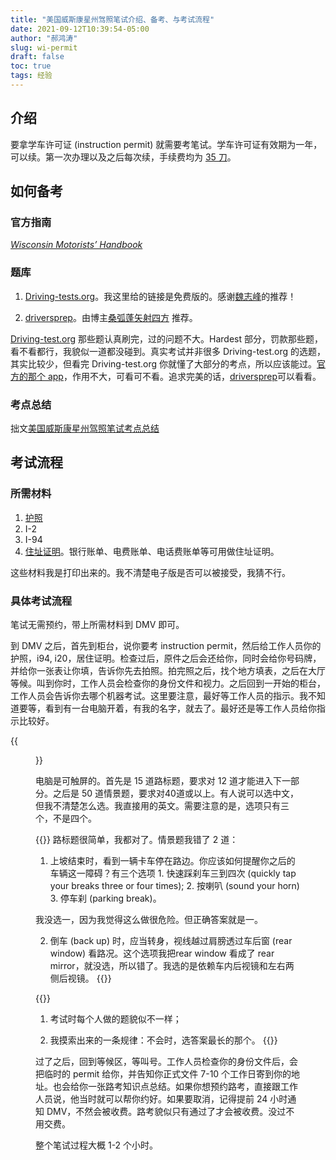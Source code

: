 ```yaml
---
title: "美国威斯康星州驾照笔试介绍、备考、与考试流程"
date: 2021-09-12T10:39:54-05:00
author: "郝鸿涛"
slug: wi-permit
draft: false
toc: true
tags: 经验
---
```

## 介绍

要拿学车许可证 (instruction permit) 就需要考笔试。学车许可证有效期为一年，可以续。第一次办理以及之后每次续，手续费均为 [35 刀](https://wisconsindot.gov/Pages/dmv/teen-driver/teen-hw-aply/driver-fees.aspx)。

## 如何备考

### 官方指南

[*Wisconsin Motorists’ Handbook*](https://wisconsindot.gov/Documents/dmv/shared/bds126-motorists-handbook.pdf)

### 题库

  1. [Driving-tests.org](https://lacrosselibrary.driving-tests.org/wisconsin/)。我这里给的链接是免费版的。感谢[魏志峰](https://math.indiana.edu/about/graduate-students/index.html#W)的推荐！

  2. [driversprep](https://driversprep.com/)。由博主[桑弧蓬矢射四方](https://iphyer.github.io/) 推荐。

[Driving-test.org](https://lacrosselibrary.driving-tests.org/wisconsin/) 那些题认真刷完，过的问题不大。Hardest 部分，罚款那些题，看不看都行，我貌似一道都没碰到。真实考试并非很多 Driving-test.org 的选题，其实比较少，但看完 Driving-test.org 你就懂了大部分的考点，所以应该能过。[官方的那个 app](https://wisconsindot.gov/Pages/dmv/teen-driver/teen-hw-aply/practicetestapp.aspx)，作用不大，可看可不看。追求完美的话，[driversprep](https://driversprep.com/)可以看看。

### 考点总结

拙文[美国威斯康星州驾照笔试考点总结](/cn/2021/09/11/driving-knowledge-wi/)

## 考试流程

### 所需材料

  1. [护照](https://wisconsindot.gov/Pages/dmv/teen-driver/yr-frst-lcns/permit.aspx)
  2. I-2
  3. I-94
  4. [住址证明](https://wisconsindot.gov/Pages/dmv/license-drvs/how-to-apply/residency.aspx)。银行账单、电费账单、电话费账单等可用做住址证明。

这些材料我是打印出来的。我不清楚电子版是否可以被接受，我猜不行。

### 具体考试流程

笔试无需预约，带上所需材料到 DMV 即可。

到 DMV 之后，首先到柜台，说你要考 instruction permit，然后给工作人员你的护照，i94, i20，居住证明。检查过后，原件之后会还给你，同时会给你号码牌，并给你一张表让你填，告诉你先去拍照。拍完照之后，找个地方填表，之后在大厅等候。叫到你时，工作人员会检查你的身份文件和视力。之后回到一开始的柜台，工作人员会告诉你去哪个机器考试。这里要注意，最好等工作人员的指示。我不知道要等，看到有一台电脑开着，有我的名字，就去了。最好还是等工作人员给你指示比较好。

{{<figure src="/media/cnblog/driving/permit-test.png" caption="柜台检查完身份文件后给我的号码牌">}}

电脑是可触屏的。首先是 15 道路标题，要求对 12 道才能进入下一部分。之后是 50 道情景题，要求对40道或以上。有人说可以选中文，但我不清楚怎么选。我直接用的英文。需要注意的是，选项只有三个，不是四个。

{{<block class="tip">}}
路标题很简单，我都对了。情景题我错了 2 道：

  1. 上坡结束时，看到一辆卡车停在路边。你应该如何提醒你之后的车辆这一障碍？有三个选项
    1. 快速踩刹车三到四次 (quickly tap your breaks three or four times); 
    2. 按喇叭 (sound your horn)
    3. 停车刹 (parking break)。

  我没选一，因为我觉得这么做很危险。但正确答案就是一。

  2. 倒车 (back up) 时，应当转身，视线越过肩膀透过车后窗 (rear window) 看路况。这个选项我把rear window 看成了 rear mirror，就没选，所以错了。我选的是依赖车内后视镜和左右两侧后视镜。
{{<end>}}

{{<block class="tip">}}
1. 考试时每个人做的题貌似不一样；

2. 我摸索出来的一条规律：不会时，选答案最长的那个。
{{<end>}}

过了之后，回到等候区，等叫号。工作人员检查你的身份文件后，会把临时的 permit 给你，并告知你正式文件 7-10 个工作日寄到你的地址。也会给你一张路考知识点总结。如果你想预约路考，直接跟工作人员说，他当时就可以帮你约好。如果要取消，记得提前 24 小时通知 DMV，不然会被收费。路考貌似只有通过了才会被收费。没过不用交费。

整个笔试过程大概 1-2 个小时。


